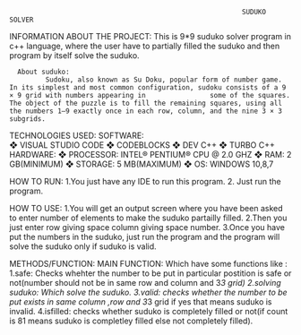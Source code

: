                                                               SUDUKO SOLVER  
     
INFORMATION ABOUT THE PROJECT:
            This is 9*9 suduko solver program in c++ language, where the user have to partially filled the suduko and then program by itself solve the suduko.
      
      About suduko:
             Sudoku, also known as Su Doku, popular form of number game. In its simplest and most common configuration, sudoku consists of a 9 × 9 grid with numbers appearing in                some of the squares. The object of the puzzle is to fill the remaining squares, using all the numbers 1–9 exactly once in each row, column, and the nine 3 × 3                      subgrids.
             
TECHNOLOGIES USED:
      SOFTWARE:   
                  ❖ VISUAL STUDIO CODE
                  ❖	CODEBLOCKS 
                  ❖	DEV C++ 
                  ❖	TURBO C++ 
      HARDWARE:
                  ❖	PROCESSOR: INTEL® PENTIUM® CPU @ 2.0 GHZ 
                  ❖	RAM:  2 GB(MINIMUM) 
                  ❖	STORAGE: 5 MB(MAXIMUM) 
                  ❖	OS: WINDOWS 10,8,7 

HOW TO RUN:
      1.You just have any IDE to run this program.
      2. Just run the program.

HOW TO USE:
      1.You will get an output screen where you have been asked to enter number of elements to make the suduko partailly filled.
      2.Then you just enter row giving space column giving space number.
      3.Once you have put the numbers in the suduko, just run the program and the program will solve the suduko only if suduko is valid.
      
METHODS/FUNCTION:
     MAIN FUNCTION:
          Which have some functions like :
          1.safe:
                Checks whehter the number to be put in particular postition is safe or not(number should not be in same row and column and 3*3 grid)
          2.solving suduko:
                Which solve the suduko.
          3.valid:
                checks whether the number to be put exists in same column ,row and 3*3 grid if yes that means suduko is invalid.
          4.isfilled:
                checks whether suduko is completely filled or not(if count is 81 means suduko is completley filled else not completely filled).
           
